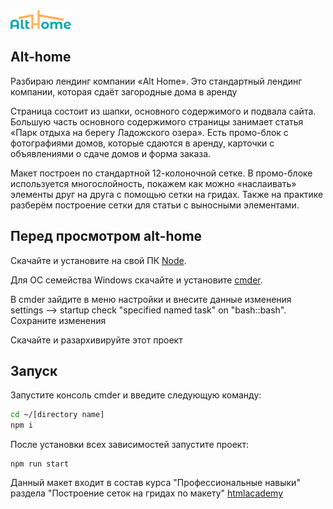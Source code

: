 
<img width="97" height="30" alt="Alt Home logo" src="https://github.com/shurawi/alt-home/blob/master/source/img/header_logo.png">

## Alt-home

Разбираю лендинг компании «Alt Home». Это стандартный лендинг компании, которая сдаёт загородные дома в аренду

Страница состоит из шапки, основного содержимого и подвала сайта. Большую часть основного содержимого страницы занимает статья «Парк отдыха на берегу Ладожского озера». Есть промо-блок с фотографиями домов, которые сдаются в аренду, карточки с объявлениями о сдаче домов и форма заказа.

Макет построен по стандартной 12-колоночной сетке. В промо-блоке используется многослойность, покажем как можно «наслаивать» элементы друг на друга с помощью сетки на гридах. Также на практике разберём построение сетки для статьи с выносными элементами.

## Перед просмотром alt-home
Скачайте и установите на свой ПК [Node](https://nodejs.org/en/).

Для ОС семейства Windows скачайте и установите [cmder](https://cmder.net/).

В cmder зайдите в меню настройки и внесите данные изменения settings --> startup check "specified named task" on "bash::bash". Сохраните изменения

Скачайте и разархивируйте этот проект

## Запуск 
Запустите консоль cmder и введите следующую команду:
```bash
cd ~/[directory name]
npm i
```
После установки всех зависимостей запустите проект:
```bush
npm run start
```
Данный макет входит в состав курса "Профессиональные навыки" раздела "Построение сеток на гридах по макету" [htmlacademy](https://htmlacademy.ru/skills)
